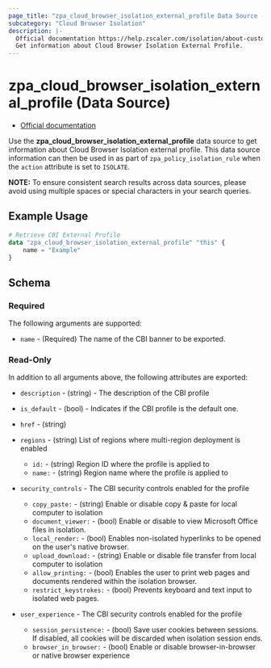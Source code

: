 ```yaml
---
page_title: "zpa_cloud_browser_isolation_external_profile Data Source - terraform-provider-zpa"
subcategory: "Cloud Browser Isolation"
description: |-
  Official documentation https://help.zscaler.com/isolation/about-custom-root-certificates-cloud-browser-isolation
  Get information about Cloud Browser Isolation External Profile.
---
```


# zpa_cloud_browser_isolation_external_profile (Data Source)

* [Official documentation](https://help.zscaler.com/isolation/about-custom-root-certificates-cloud-browser-isolation)

Use the **zpa_cloud_browser_isolation_external_profile** data source to get information about Cloud Browser Isolation external profile. This data source information can then be used in as part of `zpa_policy_isolation_rule` when the `action` attribute is set to `ISOLATE`.

**NOTE:** To ensure consistent search results across data sources, please avoid using multiple spaces or special characters in your search queries.

## Example Usage

```terraform
# Retrieve CBI External Profile
data "zpa_cloud_browser_isolation_external_profile" "this" {
    name = "Example"
}
```

## Schema

### Required

The following arguments are supported:

* `name` - (Required) The name of the CBI banner to be exported.

### Read-Only

In addition to all arguments above, the following attributes are exported:

* `description` - (string) - The description of the CBI profile
* `is_default` - (bool) - Indicates if the CBI profile is the default one.
* `href` - (string)
* `regions` - (string) List of regions where multi-region deployment is enabled
  * `id:` - (string) Region ID where the profile is applied to
  * `name:` - (string) Region name where the profile is applied to

* `security_controls` - The CBI security controls enabled for the profile
  * `copy_paste:` - (string) Enable or disable copy & paste for local computer to isolation
  * `document_viewer:` - (bool) Enable or disable to view Microsoft Office files in isolation.
  * `local_render:` - (bool) Enables non-isolated hyperlinks to be opened on the user's native browser.
  * `upload_download:` - (string) Enable or disable file transfer from local computer to isolation
  * `allow_printing:` - (bool) Enables the user to print web pages and documents rendered within the isolation browser.
  * `restrict_keystrokes:` - (bool) Prevents keyboard and text input to isolated web pages.

* `user_experience` - The CBI security controls enabled for the profile
  * `session_persistence:` - (bool) Save user cookies between sessions. If disabled, all cookies will be discarded when isolation session ends.
  * `browser_in_browser:` - (bool) Enable or disable browser-in-browser or native browser experience

